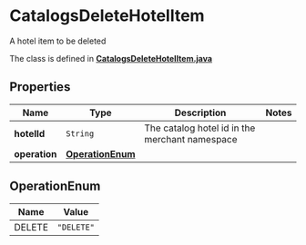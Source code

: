 

# CatalogsDeleteHotelItem

A hotel item to be deleted

The class is defined in **[CatalogsDeleteHotelItem.java](../../src/main/java/org/openapitools/model/CatalogsDeleteHotelItem.java)**

## Properties

Name | Type | Description | Notes
------------ | ------------- | ------------- | -------------
**hotelId** | `String` | The catalog hotel id in the merchant namespace | 
**operation** | [**OperationEnum**](#OperationEnum) |  | 


## OperationEnum

Name | Value
---- | -----
DELETE | `"DELETE"`


